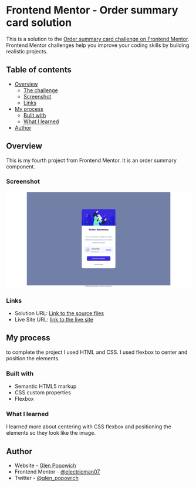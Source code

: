 # Frontend Mentor - Order summary card solution

This is a solution to the [Order summary card challenge on Frontend Mentor](https://www.frontendmentor.io/challenges/order-summary-component-QlPmajDUj). Frontend Mentor challenges help you improve your coding skills by building realistic projects.

## Table of contents

- [Overview](#overview)
  - [The challenge](#the-challenge)
  - [Screenshot](#screenshot)
  - [Links](#links)
- [My process](#my-process)
  - [Built with](#built-with)
  - [What I learned](#what-i-learned)
- [Author](#author)

## Overview

This is my fourth project from Frontend Mentor. It is an order summary component.

### Screenshot

![](./screenshot.png)

### Links

- Solution URL: [Link to the source files](https://github.com/electricman07/order-summary-component)
- Live Site URL: [link to the live site](https://your-live-site-url.com)

## My process

to complete the project I used HTML and CSS. I used flexbox to center and position the elements.

### Built with

- Semantic HTML5 markup
- CSS custom properties
- Flexbox

### What I learned

I learned more about centering with CSS flexbox and positioning the elements so they look like the image.

## Author

- Website - [Glen Popowich](https://github.com/electricman07)
- Frontend Mentor - [@electricman07](https://www.frontendmentor.io/profile/electricman07)
- Twitter - [@glen_popowich](https://www.twitter.com/glen_popowich)
